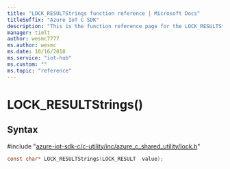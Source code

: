 ```yaml
---                             
title: "LOCK_RESULTStrings function reference | Microsoft Docs" 
titleSuffix: "Azure IoT C SDK"            
description: "This is the function reference page for the LOCK_RESULTStrings() function in the Azure IoT C SDK. This SDK is used with Azure IoT Hub and Azure IoT Hub Device Provisioning Service"            
manager: timlt                 
author: wesmc7777              
ms.author: wesmc               
ms.date: 10/16/2018                    
ms.service: "iot-hub"             
ms.custom: ""                
ms.topic: "reference"        
---                            
```


# LOCK_RESULTStrings()

## Syntax

\#include "[azure-iot-sdk-c/c-utility/inc/azure_c_shared_utility/lock.h](../lock-h.md)"  
```C
const char* LOCK_RESULTStrings(LOCK_RESULT  value);
```

